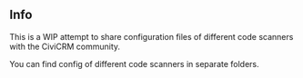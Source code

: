 ## Info

This is a WIP attempt to share configuration files of different code scanners with the CiviCRM community.

You can find config of different code scanners in separate folders.

